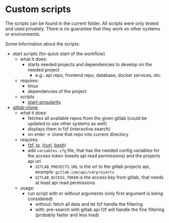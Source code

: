 # Custom scripts

The scripts can be found in the current folder.
All scripts were only tested and used privately. There is no guarantee that they work on other systems or environments.

Some Information about the scripts:
- start scripts (for quick start of the workflow)
  - what it does:
    - starts needed projects and dependencies to develop on the needed project
      - e.g.: api repo, frontend repo, database, docker services, etc.
  - requires:
    - tmux
    - dependencies of the project
  - scripts
    - [start-singularity](./start-singularity.sh)
- [gitlab-clone](./gitlab-search-and-clone.sh)
  - what it does:
    - fetches all available repos from the given gitlab (could be updated to use other systems as well)
    - displays them in fzf (interactive search)
    - on enter -> clone that repo into current directory
  - requires:
    - [fzf](https://github.com/junegunn/fzf), [jq](https://github.com/stedolan/jq), *([curl](https://curl.haxx.se/), [bash](https://www.gnu.org/software/bash/))*
    - add `variables.cfg` file, that has the needed config variables for the access token (needs api read permissions) and the projects api url
      - `GITLAB_PROJECTS_URL` is the url to the gitlab projects api, example: `gitlab.com/api/v4/projects`
      - `GITLAB_ACCESS_TOKEN` is the access key from gitlab, that needs at least api read permissions
  - usage:
    - run script with or without arguments (only first argument is being considered)
      - without: fetch all data and let fzf handle the filtering
      - with: pre-search with gitlab api fzf will handle the fine filtering (probably faster and less load)
